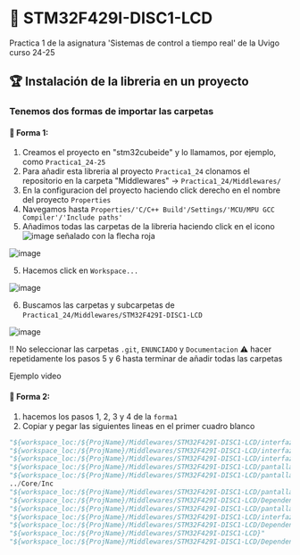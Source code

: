 # 🚀 STM32F429I-DISC1-LCD
Practica 1 de la asignatura 'Sistemas de control a tiempo real' de la Uvigo curso 24-25

## 🏆 Instalación de la libreria en un proyecto

### Tenemos dos formas de importar las carpetas

#### 🔵 Forma 1:
1. Creamos el proyecto en "stm32cubeide" y lo llamamos, por ejemplo, como `Practica1_24-25`
2. Para añadir esta libreria al proyecto `Practica1_24` clonamos el repositorio en la carpeta "Middlewares" -> `Practica1_24/Middlewares/`
3. En la configuracion del proyecto haciendo click derecho en el nombre del proyecto `Properties`
4. Navegamos hasta `Properties/'C/C++ Build'/Settings/'MCU/MPU GCC Compiler'/'Include paths'`
5. Añadimos todas las carpetas de la libreria haciendo click en el icono ![image](https://github.com/user-attachments/assets/2d0c4e31-ee0d-43be-844a-34a703ad98d3)
 señalado con la flecha roja

![image](https://github.com/user-attachments/assets/7702750a-d4ab-49eb-8bdd-0ba61ec8b85a)

5. Hacemos click en `Workspace...`

![image](https://github.com/user-attachments/assets/80266d75-9541-4e03-8599-7be901582192)

6. Buscamos las carpetas y subcarpetas de `Practica1_24/Middlewares/STM32F429I-DISC1-LCD`

![image](https://github.com/user-attachments/assets/4014c379-9969-4f9e-9ac7-7291261fe5f9)

‼️ No seleccionar las carpetas `.git`, `ENUNCIADO` y `Documentacion`
⚠️ hacer repetidamente los pasos 5 y 6 hasta terminar de añadir todas las carpetas 

Ejemplo video


#### 🔵 Forma 2:

1. hacemos los pasos 1, 2, 3 y 4 de la `forma1`
2. Copiar y pegar las siguientes lineas en el primer cuadro blanco

``` python
"${workspace_loc:/${ProjName}/Middlewares/STM32F429I-DISC1-LCD/interfazLCD/Colores}"
"${workspace_loc:/${ProjName}/Middlewares/STM32F429I-DISC1-LCD/interfazLCD/Componentes}"
"${workspace_loc:/${ProjName}/Middlewares/STM32F429I-DISC1-LCD/interfazLCD/Imagenes}"
"${workspace_loc:/${ProjName}/Middlewares/STM32F429I-DISC1-LCD/pantallaLCD/Componentes}"
"${workspace_loc:/${ProjName}/Middlewares/STM32F429I-DISC1-LCD/pantallaLCD/Imagenes}"
../Core/Inc
"${workspace_loc:/${ProjName}/Middlewares/STM32F429I-DISC1-LCD/pantallaLCD/juegosCaracteres}"
"${workspace_loc:/${ProjName}/Middlewares/STM32F429I-DISC1-LCD/Dependencias/Src}"
"${workspace_loc:/${ProjName}/Middlewares/STM32F429I-DISC1-LCD/pantallaLCD}"
"${workspace_loc:/${ProjName}/Middlewares/STM32F429I-DISC1-LCD/interfazLCD}"
"${workspace_loc:/${ProjName}/Middlewares/STM32F429I-DISC1-LCD/Dependencias}"
"${workspace_loc:/${ProjName}/Middlewares/STM32F429I-DISC1-LCD}"
"${workspace_loc:/${ProjName}/Middlewares/STM32F429I-DISC1-LCD/Dependencias/Inc}"
```
